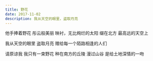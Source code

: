 ```yaml
---
title: 野花
date: 2017-11-02
description: 我从天空的眼里，盗取月亮
---
```


他手捧着野花
彤云般美丽
映衬，无比绚烂的太阳
缀在北方
最高远的天空上

我从天空的眼里
盗取月亮
赠给每一个陌路相逢的人们

请原谅我
我只有一束野花
种在南方的丘陵
漫过山谷
是给土地深情的一吻